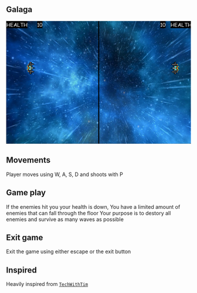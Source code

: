 ## Galaga

<p align="center">
 <img src="/space_ship1/screenshot.png" width="720">
</p>

## Movements

Player moves using W, A, S, D and shoots with P

## Game play

If the enemies hit you your health is down, You have a limited amount of enemies that can fall through the floor
Your purpose is to destory all enemies and survive as many waves as possible

## Exit game

Exit the game using either escape or the exit button

## Inspired

Heavily inspired from [`TechWithTim`](https://www.youtube.com/@TechWithTim)
